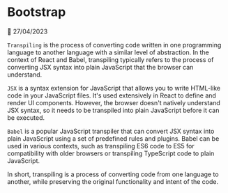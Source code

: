 # Bootstrap

📅 27/04/2023

`Transpiling` is the process of converting code written in one programming language to another language with a similar level of abstraction. In the context of React and Babel, transpiling typically refers to the process of converting JSX syntax into plain JavaScript that the browser can understand.

`JSX` is a syntax extension for JavaScript that allows you to write HTML-like code in your JavaScript files. It's used extensively in React to define and render UI components. However, the browser doesn't natively understand JSX syntax, so it needs to be transpiled into plain JavaScript before it can be executed.

`Babel` is a popular JavaScript transpiler that can convert JSX syntax into plain JavaScript using a set of predefined rules and plugins. Babel can be used in various contexts, such as transpiling ES6 code to ES5 for compatibility with older browsers or transpiling TypeScript code to plain JavaScript.

In short, transpiling is a process of converting code from one language to another, while preserving the original functionality and intent of the code.